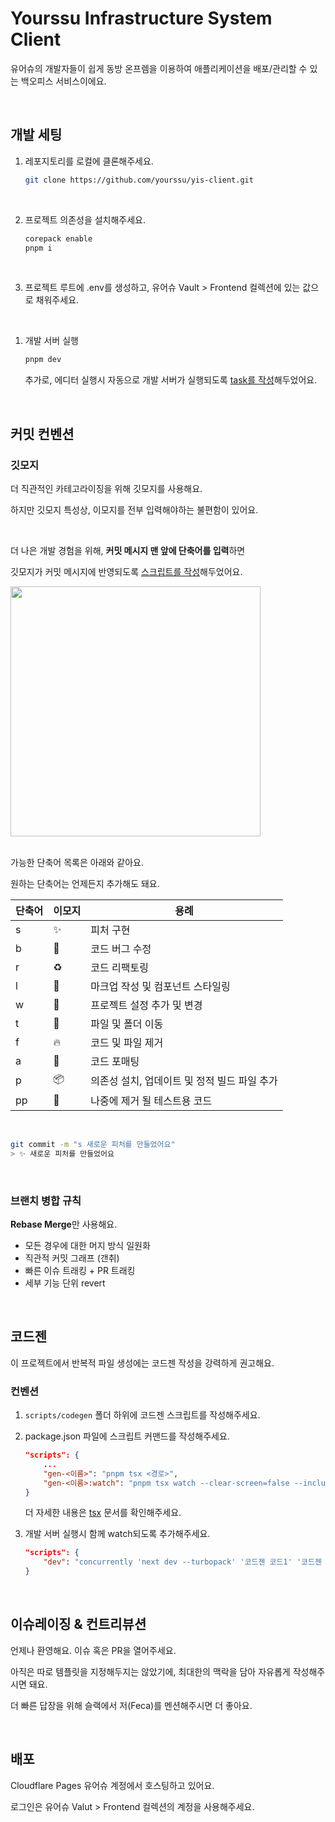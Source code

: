 # Yourssu Infrastructure System Client

유어슈의 개발자들이 쉽게 동방 온프렘을 이용하여 애플리케이션을 배포/관리할 수 있는 백오피스 서비스이에요.

<br />

## 개발 세팅

1. 레포지토리를 로컬에 클론해주세요.

    ```bash
    git clone https://github.com/yourssu/yis-client.git
    ```

<br />

2. 프로젝트 의존성을 설치해주세요.

    ```bash
    corepack enable
    pnpm i
    ```

<br />

3. 프로젝트 루트에 .env를 생성하고, 유어슈 Vault > Frontend 컬렉션에 있는 값으로 채워주세요.

<br />

1. 개발 서버 실행

    ```bash
    pnpm dev
    ```

    추가로, 에디터 실행시 자동으로 개발 서버가 실행되도록 [task를 작성](https://github.com/yourssu/yis-client/blob/main/.vscode/tasks.json)해두었어요.

<br />

## 커밋 컨벤션

### 깃모지

더 직관적인 카테고라이징을 위해 깃모지를 사용해요.

하지만 깃모지 특성상, 이모지를 전부 입력해야하는 불편함이 있어요.

<br />

더 나은 개발 경험을 위해, 
**커밋 메시지 맨 앞에 단축어를 입력**하면 

깃모지가 커밋 메시지에 반영되도록 [스크립트를 작성](https://github.com/yourssu/yis-client/blob/main/scripts/commit-msg.mts)해두었어요.

<img src="https://github.com/user-attachments/assets/e77d0e89-3b6c-4eb2-bda5-832fd319057d" width="400" />

<br />
<br />

가능한 단축어 목록은 아래와 같아요.

원하는 단축어는 언제든지 추가해도 돼요.

| 단축어 | 이모지 | 용례 |
| --- | --- | --- |
| s | ✨ | 피처 구현 |
| b | 🐛 | 코드 버그 수정 |
| r | ♻️ | 코드 리팩토링 |
| l | 💄 | 마크업 작성 및 컴포넌트 스타일링 |
| w | 🔧 | 프로젝트 설정 추가 및 변경 |
| t | 🚚 | 파일 및 폴더 이동 |
| f | 🔥 | 코드 및 파일 제거 |
| a | 🎨 | 코드 포매팅 |
| p | 📦 | 의존성 설치, 업데이트 및 정적 빌드 파일 추가 |
| pp | 💩 | 나중에 제거 될 테스트용 코드 |

<br />

```bash
git commit -m "s 새로운 피처를 만들었어요"
> ✨ 새로운 피처를 만들었어요
```

<br />

### 브랜치 병합 규칙

**Rebase Merge**만 사용해요.

- 모든 경우에 대한 머지 방식 일원화
- 직관적 커밋 그래프 (갠취)
- 빠른 이슈 트래킹 + PR 트래킹
- 세부 기능 단위 revert

<br />

## 코드젠

이 프로젝트에서 반복적 파일 생성에는 코드젠 작성을 강력하게 권고해요.

### 컨벤션

1. `scripts/codegen` 폴더 하위에 코드젠 스크립트를 작성해주세요.
2. package.json 파일에 스크립트 커맨드를 작성해주세요.

    ```json
    "scripts": {
        ...
        "gen-<이름>": "pnpm tsx <경로>",
        "gen-<이름>:watch": "pnpm tsx watch --clear-screen=false --include <의존성경로> <경로>"
    }
    ```

    더 자세한 내용은 [tsx](https://tsx.is/) 문서를 확인해주세요.

3. 개발 서버 실행시 함께 watch되도록 추가해주세요.

    ```json
    "scripts": {
        "dev": "concurrently 'next dev --turbopack' '코드젠 코드1' '코드젠 코드2' ... ",
    }
    ```


<br />

## 이슈레이징 & 컨트리뷰션

언제나 환영해요. 이슈 혹은 PR을 열어주세요.

아직은 따로 템플릿을 지정해두지는 않았기에, 최대한의 맥락을 담아 자유롭게 작성해주시면 돼요.

더 빠른 답장을 위해 슬랙에서 저(Feca)를 멘션해주시면 더 좋아요.

<br />

## 배포

Cloudflare Pages 유어슈 계정에서 호스팅하고 있어요.

로그인은 유어슈 Valut > Frontend 컬렉션의 계정을 사용해주세요.
